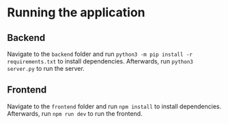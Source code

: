 # Running the application

## Backend

Navigate to the `backend` folder and run `python3 -m pip install -r requirements.txt` to install dependencies. Afterwards, run `python3 server.py` to run the server.

## Frontend

Navigate to the `frontend` folder and run `npm install` to install dependencies. Afterwards, run `npm run dev` to run the frontend.